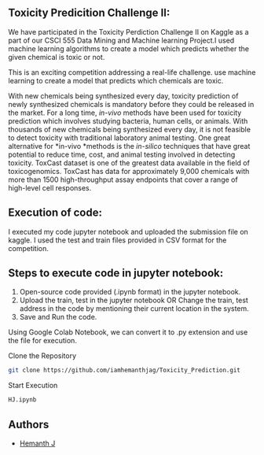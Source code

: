 ## Toxicity Predicition Challenge II:
We have participated in the Toxicity Perdiction Challenge II on Kaggle as a part of our CSCI 555 Data Mining and Machine learning Project.I used machine learning algorithms to create a model which predicts whether the given chemical is toxic or not. 

This is an exciting competition addressing a real-life challenge. use machine learning to create a model that predicts which chemicals are toxic.


With new chemicals being synthesized every day, toxicity prediction of newly synthesized chemicals is mandatory before they could be released in the market. For a long time, *in-vivo* methods have been used for toxicity prediction which involves studying bacteria, human cells, or animals. With thousands of new chemicals being synthesized every day, it is not feasible to detect toxicity with traditional laboratory animal testing. One great alternative for *in-vivo *methods is the *in-silico* techniques that have great potential to reduce time, cost, and animal testing involved in detecting toxicity. ToxCast dataset is one of the greatest data available in the field of toxicogenomics. ToxCast has data for approximately 9,000 chemicals with more than 1500 high-throughput assay endpoints that cover a range of high-level cell responses.


## Execution of code: 
I executed my code jupyter notebook and uploaded the submission file on kaggle. I used the test and train files provided in CSV format for the competition.

## Steps to execute code in jupyter notebook: 
1. Open-source code provided (.ipynb format) in the jupyter notebook. 
2. Upload the train, test in the jupyter notebook OR Change the train, test address in the code by mentioning their current location in the system. 
3. Save and Run the code. 
 
Using Google Colab Notebook, we can convert it to .py extension and use the file for execution. 

Clone the Repository
```bash
git clone https://github.com/iamhemanthjag/Toxicity_Prediction.git
```
Start Execution

``` bash
HJ.ipynb
```



## Authors


- [Hemanth J](x2020gtl@stfx.ca)
